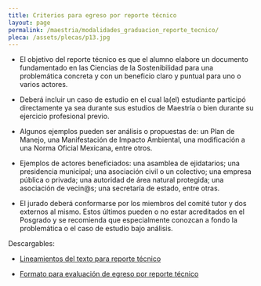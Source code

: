 ```yaml
---
title: Criterios para egreso por reporte técnico
layout: page
permalink: /maestria/modalidades_graduacion_reporte_tecnico/
pleca: /assets/plecas/p13.jpg
---
```


 - El objetivo del reporte técnico es que el alumno elabore un documento fundamentado en las Ciencias de la Sostenibilidad para una problemática concreta y con un beneficio claro y puntual para uno o varios actores.

 - Deberá incluir un caso de estudio en el cual la(el) estudiante participó directamente ya sea durante sus estudios de Maestría o bien durante su ejercicio profesional previo.

 - Algunos ejemplos pueden ser análisis o propuestas de: un Plan de Manejo, una Manifestación de Impacto Ambiental, una modificación a una Norma Oficial Mexicana, entre otros.

 - Ejemplos de actores beneficiados: una asamblea de ejidatarios; una presidencia municipal; una asociación civil o un colectivo; una empresa pública o privada; una autoridad de área natural protegida; una asociación de vecin@s; una secretaría de estado, entre otras.

 - El jurado deberá conformarse por los miembros del comité tutor y dos externos al mismo. Estos últimos pueden o no estar acreditados en el Posgrado y se recomienda que especialmente conozcan a fondo la problemática o el caso de estudio bajo análisis.


Descargables:

- [Lineamientos del texto para reporte técnico](/assets/docs/graduacion/lineamientos_reporte_tecnico.pdf)

- [Formato para evaluación de egreso por reporte técnico](/assets/docs/graduacion/formato_evaulacion_egreso_reporte.pdf)
